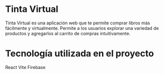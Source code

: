 # Tinta Virtual

Tinta Virtual es una aplicación web que te permite comprar libros más fácilmente y virtualmente. Permite a los usuarios explorar una variedad de productos y agregarlos al carrito de compras intuitivamente.

# Tecnología utilizada en el proyecto

React
Vite
Firebase
